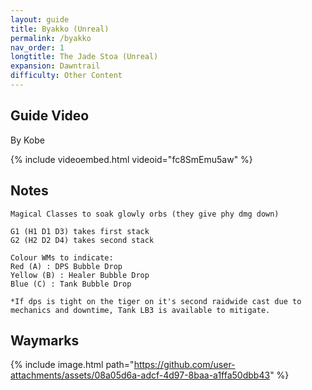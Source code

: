 ```yaml
---
layout: guide
title: Byakko (Unreal)
permalink: /byakko
nav_order: 1
longtitle: The Jade Stoa (Unreal)
expansion: Dawntrail
difficulty: Other Content
---
```


## Guide Video
By Kobe

{% include videoembed.html videoid="fc8SmEmu5aw" %}

## Notes

```
Magical Classes to soak glowly orbs (they give phy dmg down)

G1 (H1 D1 D3) takes first stack
G2 (H2 D2 D4) takes second stack

Colour WMs to indicate:
Red (A) : DPS Bubble Drop
Yellow (B) : Healer Bubble Drop
Blue (C) : Tank Bubble Drop

*If dps is tight on the tiger on it's second raidwide cast due to mechanics and downtime, Tank LB3 is available to mitigate.
```

## Waymarks

{% include image.html path="https://github.com/user-attachments/assets/08a05d6a-adcf-4d97-8baa-a1ffa50dbb43" %}
